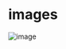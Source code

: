 # images

![image]([files/Users/jzhang/Desktop/Isolated.png](https://github.com/van-mac/images/blob/main/0927679cbb964f3ed136cde37a4c79e7.gif)https://github.com/van-mac/images/blob/main/0927679cbb964f3ed136cde37a4c79e7.gif)
